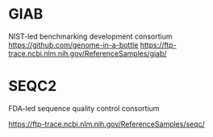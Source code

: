 # GIAB 
NIST-led benchmarking development consortium
https://github.com/genome-in-a-bottle
https://ftp-trace.ncbi.nlm.nih.gov/ReferenceSamples/giab/

# SEQC2
FDA-led sequence quality control consortium

https://ftp-trace.ncbi.nlm.nih.gov/ReferenceSamples/seqc/
